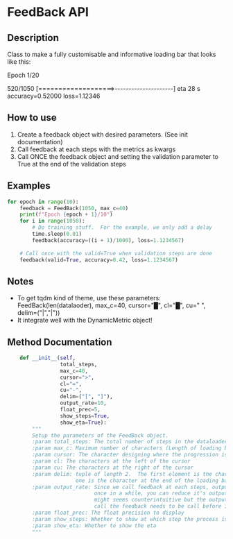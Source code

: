 # FeedBack API
## Description
Class to make a fully customisable and informative loading bar that looks like this:
    
Epoch 1/20
    
520/1050 [===================>---------------------]  eta 28  s      accuracy=0.52000    loss=1.12346

## How to use
1. Create a feedback object with desired parameters. (See init documentation)
2. Call feedback at each steps with the metrics as kwargs
3. Call ONCE the feedback object and setting the validation parameter to True at the end of the validation steps

## Examples
```python
for epoch in range(10):
    feedback = FeedBack(1050, max_c=40)
    print(f"Epoch {epoch + 1}/10")
    for i in range(1050):
        # Do training stuff.  For the example, we only add a delay
        time.sleep(0.01)
        feedback(accuracy=((i + 1)/1000), loss=1.1234567)
    
    # Call once with the valid=True when validation steps are done
    feedback(valid=True, accuracy=0.42, loss=1.1234567)
```

## Notes
- To get tqdm kind of theme, use these parameters:
   FeedBack(len(datalaoder), max_c=40, cursor="█", cl="█", cu=" ", delim=("|","|"))
- It integrate well with the DynamicMetric object!

## Method Documentation
```python
    def __init__(self, 
                 total_steps, 
                 max_c=40, 
                 cursor=">", 
                 cl="=", 
                 cu="-", 
                 delim=("[", "]"), 
                 output_rate=10, 
                 float_prec=5, 
                 show_steps=True, 
                 show_eta=True):
        """
        Setup the parameters of the FeedBack object.
        :param total_steps: The total number of steps in the dataloader: usually len(dataloader)
        :param max_c: Maximum number of characters (Length of loading bar)
        :param cursor: The character designing where the progression is.  ( When the process is completed, it is at the complete right.)
        :param cl: The characters at the left of the cursor
        :param cu: The characters at the right of the cursor
        :param delim: tuple of length 2.  The first element is the character initiating the loading bar and the second
                      one is the character at the end of the loading bar.
        :param output_rate: Since we call feedback at each steps, output migh be too fast.  Instead of calling feedback
                            once in a while, you can reduce it's output rate by increasing the number: output_rate. This
                            might seems counterintuitive but the output_rate parameter correspond to the number of
                            call the feedback needs to be call before it outputs something.
        :param float_prec: The float precision to display
        :param show_steps: Whether to show at which step the process is
        :param show_eta: Whether to show the eta
        """
```
